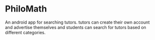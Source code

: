 # PhiloMath
An android app for searching tutors. tutors can create their own account and advertise themselves and students can search for tutors based on different categories.
